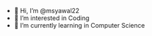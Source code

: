- 👋 Hi, I’m @msyawal22
- 👀 I’m interested in Coding
- 🌱 I’m currently learning in Computer Science



